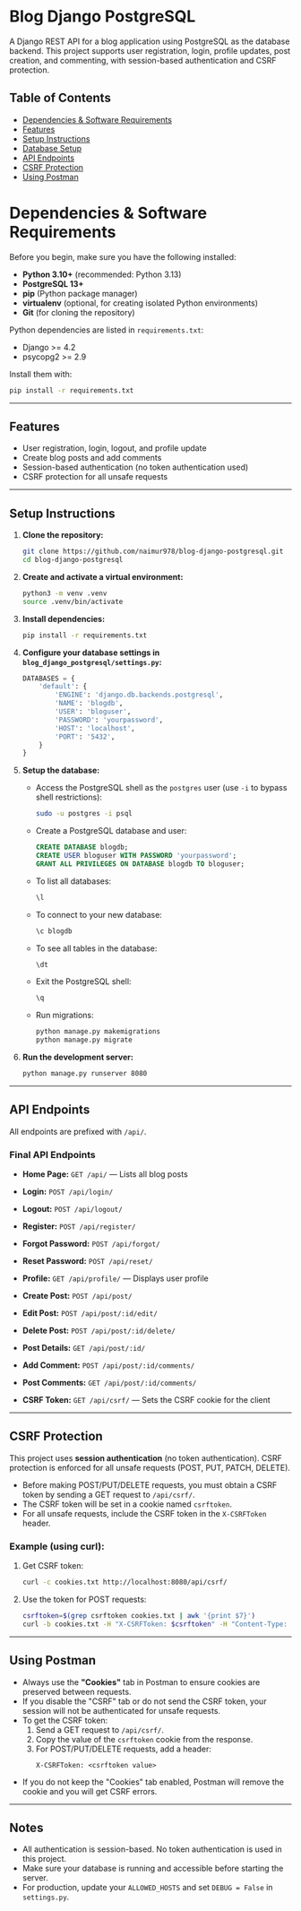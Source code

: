 # Blog Django PostgreSQL

A Django REST API for a blog application using PostgreSQL as the database backend. This project supports user registration, login, profile updates, post creation, and commenting, with session-based authentication and CSRF protection.


## Table of Contents
- [Dependencies & Software Requirements](#dependencies--software-requirements)
- [Features](#features)
- [Setup Instructions](#setup-instructions)
- [Database Setup](#database-setup)
- [API Endpoints](#api-endpoints)
- [CSRF Protection](#csrf-protection)
- [Using Postman](#using-postman)
# Dependencies & Software Requirements

Before you begin, make sure you have the following installed:

- **Python 3.10+** (recommended: Python 3.13)
- **PostgreSQL 13+**
- **pip** (Python package manager)
- **virtualenv** (optional, for creating isolated Python environments)
- **Git** (for cloning the repository)

Python dependencies are listed in `requirements.txt`:

- Django >= 4.2
- psycopg2 >= 2.9

Install them with:
```sh
pip install -r requirements.txt
```

---

## Features
- User registration, login, logout, and profile update
- Create blog posts and add comments
- Session-based authentication (no token authentication used)
- CSRF protection for all unsafe requests

---

## Setup Instructions

1. **Clone the repository:**
   ```sh
   git clone https://github.com/naimur978/blog-django-postgresql.git
   cd blog-django-postgresql
   ```

2. **Create and activate a virtual environment:**
   ```sh
   python3 -m venv .venv
   source .venv/bin/activate
   ```

3. **Install dependencies:**
   ```sh
   pip install -r requirements.txt
   ```

4. **Configure your database settings in `blog_django_postgresql/settings.py`:**
   ```python
   DATABASES = {
       'default': {
           'ENGINE': 'django.db.backends.postgresql',
           'NAME': 'blogdb',
           'USER': 'bloguser',
           'PASSWORD': 'yourpassword',
           'HOST': 'localhost',
           'PORT': '5432',
       }
   }
   ```


5. **Setup the database:**
    - Access the PostgreSQL shell as the `postgres` user (use `-i` to bypass shell restrictions):
       ```sh
       sudo -u postgres -i psql
       ```

    - Create a PostgreSQL database and user:
       ```sql
       CREATE DATABASE blogdb;
       CREATE USER bloguser WITH PASSWORD 'yourpassword';
       GRANT ALL PRIVILEGES ON DATABASE blogdb TO bloguser;
       ```

    - To list all databases:
       ```sql
       \l
       ```

    - To connect to your new database:
       ```sql
       \c blogdb
       ```

    - To see all tables in the database:
       ```sql
       \dt
       ```

    - Exit the PostgreSQL shell:
       ```sql
       \q
       ```

    - Run migrations:
       ```sh
       python manage.py makemigrations
       python manage.py migrate
       ```

6. **Run the development server:**
   ```sh
   python manage.py runserver 8080
   ```

---


## API Endpoints

All endpoints are prefixed with `/api/`.

### Final API Endpoints

- **Home Page:** `GET /api/` — Lists all blog posts

- **Login:** `POST /api/login/`
- **Logout:** `POST /api/logout/`
- **Register:** `POST /api/register/`
- **Forgot Password:** `POST /api/forgot/`
- **Reset Password:** `POST /api/reset/`

- **Profile:** `GET /api/profile/` — Displays user profile

- **Create Post:** `POST /api/post/`
- **Edit Post:** `POST /api/post/:id/edit/`
- **Delete Post:** `POST /api/post/:id/delete/`
- **Post Details:** `GET /api/post/:id/`

- **Add Comment:** `POST /api/post/:id/comments/`
- **Post Comments:** `GET /api/post/:id/comments/`

- **CSRF Token:** `GET /api/csrf/` — Sets the CSRF cookie for the client

---

## CSRF Protection

This project uses **session authentication** (no token authentication). CSRF protection is enforced for all unsafe requests (POST, PUT, PATCH, DELETE).

- Before making POST/PUT/DELETE requests, you must obtain a CSRF token by sending a GET request to `/api/csrf/`.
- The CSRF token will be set in a cookie named `csrftoken`.
- For all unsafe requests, include the CSRF token in the `X-CSRFToken` header.

### Example (using curl):

1. Get CSRF token:
   ```sh
   curl -c cookies.txt http://localhost:8080/api/csrf/
   ```
2. Use the token for POST requests:
   ```sh
   csrftoken=$(grep csrftoken cookies.txt | awk '{print $7}')
   curl -b cookies.txt -H "X-CSRFToken: $csrftoken" -H "Content-Type: application/json" -X POST http://localhost:8080/api/post/ -d '{"title": "Test", "body": "Content"}'
   ```

---

## Using Postman

- Always use the **"Cookies"** tab in Postman to ensure cookies are preserved between requests.
- If you disable the "CSRF" tab or do not send the CSRF token, your session will not be authenticated for unsafe requests.
- To get the CSRF token:
  1. Send a GET request to `/api/csrf/`.
  2. Copy the value of the `csrftoken` cookie from the response.
  3. For POST/PUT/DELETE requests, add a header:
     ```
     X-CSRFToken: <csrftoken value>
     ```
- If you do not keep the "Cookies" tab enabled, Postman will remove the cookie and you will get CSRF errors.

---

## Notes
- All authentication is session-based. No token authentication is used in this project.
- Make sure your database is running and accessible before starting the server.
- For production, update your `ALLOWED_HOSTS` and set `DEBUG = False` in `settings.py`.
